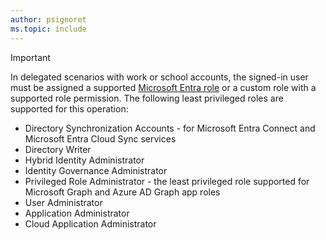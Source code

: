 ```yaml
---
author: psignoret
ms.topic: include
---
```


> [!IMPORTANT]
> 
> In delegated scenarios with work or school accounts, the signed-in user must be assigned a supported [Microsoft Entra role](/entra/identity/role-based-access-control/permissions-reference?toc=%2Fgraph%2Ftoc.json) or a custom role with a supported role permission. The following least privileged roles are supported for this operation:
> 
> - Directory Synchronization Accounts - for Microsoft Entra Connect and Microsoft Entra Cloud Sync services
> - Directory Writer
> - Hybrid Identity Administrator
> - Identity Governance Administrator
> - Privileged Role Administrator - the least privileged role supported for Microsoft Graph and Azure AD Graph app roles
> - User Administrator
> - Application Administrator
> - Cloud Application Administrator
